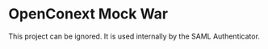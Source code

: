 OpenConext Mock War
======
This project can be ignored. It is used internally by the SAML Authenticator.